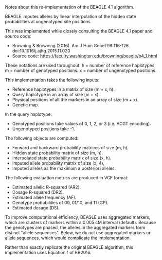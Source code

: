 Notes about this re-implementation of the BEAGLE 4.1 algorithm.

BEAGLE imputes alleles by linear interpolation of the hidden state probabilities
at ungenotyped site positions.

This was implemented while closely consulting the BEAGLE 4.1 paper and source code:
* Browning & Browning (2016). Am J Hum Genet 98:116-126. doi:10.1016/j.ajhg.2015.11.020
* Source code: https://faculty.washington.edu/browning/beagle/b4_1.html

These notations are used throughout:
h = number of reference haplotypes.
m = number of genotyped positions.
x = number of ungenotyped positions.

This implementation takes the following inputs:
* Reference haplotypes in a matrix of size (m + x, h).
* Query haplotype in an array of size (m + x).
* Physical positions of all the markers in an array of size (m + x).
* Genetic map.

In the query haplotype:
* Genotyped positions take values of 0, 1, 2, or 3 (i.e. ACGT encoding).
* Ungenotyped positions take -1.

The following objects are computed:
* Forward and backward probability matrices of size (m, h).
* Hidden state probability matrix of size (m, h).
* Interpolated state probability matrix of size (x, h).
* Imputed allele probability matrix of size (x, 4),
* Imputed alleles as the maximum a posteriori alleles.

The following evaluation metrics are produced in VCF format:
* Estimated allelic R-squared (AR2).
* Dosage R-squared (DR2).
* Estimated allele frequency (AF).
* Genotype probabilities of 00, 01/10, and 11 (GP).
* Estimated dosage (DS).

To improve computational efficiency, BEAGLE uses aggregated markers, which are clusters
of markers within a 0.005 cM interval (default). Because the genotypes are phased,
the alleles in the aggregated markers form distinct "allele sequences". Below, we do not
use aggregated markers or allele sequences, which would complicate the implementation.

Rather than exactly replicate the original BEAGLE algorithm, this implementation uses
Equation 1 of BB2016.